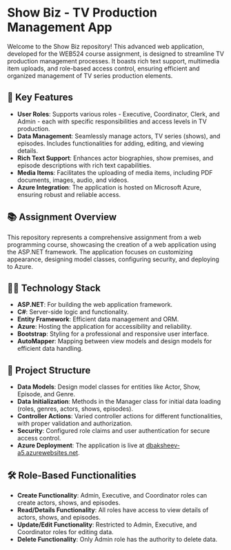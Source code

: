 # Show Biz - TV Production Management App

Welcome to the Show Biz repository! This advanced web application, developed for the WEB524 course assignment, is designed to streamline TV production management processes. It boasts rich text support, multimedia item uploads, and role-based access control, ensuring efficient and organized management of TV series production elements.

## 🚀 Key Features

- **User Roles**: Supports various roles - Executive, Coordinator, Clerk, and Admin - each with specific responsibilities and access levels in TV production.
- **Data Management**: Seamlessly manage actors, TV series (shows), and episodes. Includes functionalities for adding, editing, and viewing details.
- **Rich Text Support**: Enhances actor biographies, show premises, and episode descriptions with rich text capabilities.
- **Media Items**: Facilitates the uploading of media items, including PDF documents, images, audio, and videos.
- **Azure Integration**: The application is hosted on Microsoft Azure, ensuring robust and reliable access.

## 📚 Assignment Overview

This repository represents a comprehensive assignment from a web programming course, showcasing the creation of a web application using the ASP.NET framework. The application focuses on customizing appearance, designing model classes, configuring security, and deploying to Azure.

## 👨‍💻 Technology Stack

- **ASP.NET**: For building the web application framework.
- **C#**: Server-side logic and functionality.
- **Entity Framework**: Efficient data management and ORM.
- **Azure**: Hosting the application for accessibility and reliability.
- **Bootstrap**: Styling for a professional and responsive user interface.
- **AutoMapper**: Mapping between view models and design models for efficient data handling.

## 📂 Project Structure

- **Data Models**: Design model classes for entities like Actor, Show, Episode, and Genre.
- **Data Initialization**: Methods in the Manager class for initial data loading (roles, genres, actors, shows, episodes).
- **Controller Actions**: Varied controller actions for different functionalities, with proper validation and authorization.
- **Security**: Configured role claims and user authentication for secure access control.
- **Azure Deployment**: The application is live at [dbaksheev-a5.azurewebsites.net](https://dbaksheev-a5.azurewebsites.net).

## 🛠️ Role-Based Functionalities

- **Create Functionality**: Admin, Executive, and Coordinator roles can create actors, shows, and episodes.
- **Read/Details Functionality**: All roles have access to view details of actors, shows, and episodes.
- **Update/Edit Functionality**: Restricted to Admin, Executive, and Coordinator roles for editing data.
- **Delete Functionality**: Only Admin role has the authority to delete data.
